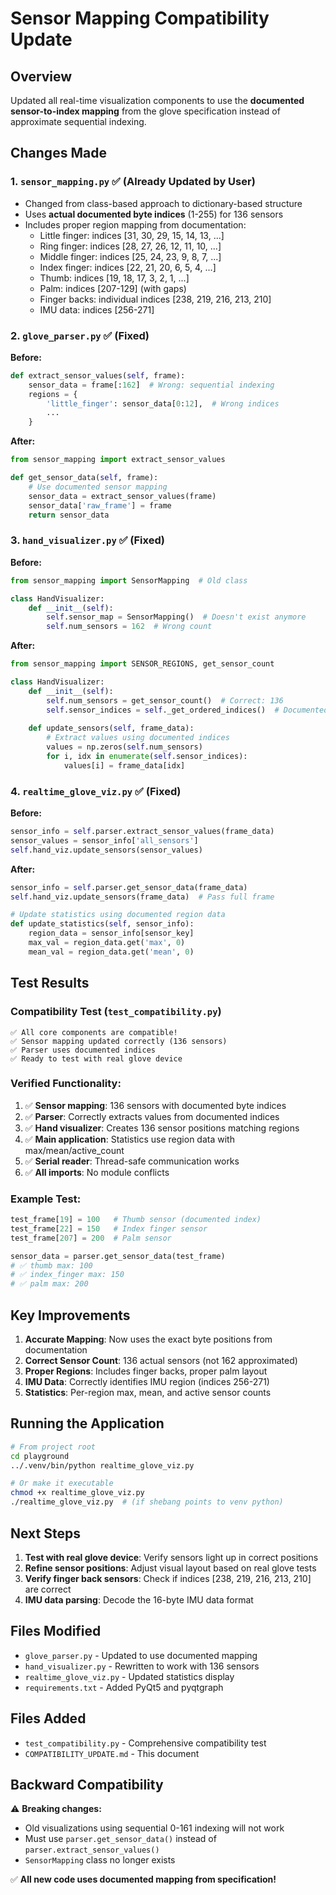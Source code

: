 # Sensor Mapping Compatibility Update

## Overview
Updated all real-time visualization components to use the **documented sensor-to-index mapping** from the glove specification instead of approximate sequential indexing.

## Changes Made

### 1. `sensor_mapping.py` ✅ (Already Updated by User)
- Changed from class-based approach to dictionary-based structure
- Uses **actual documented byte indices** (1-255) for 136 sensors
- Includes proper region mapping from documentation:
  - Little finger: indices [31, 30, 29, 15, 14, 13, ...]
  - Ring finger: indices [28, 27, 26, 12, 11, 10, ...]
  - Middle finger: indices [25, 24, 23, 9, 8, 7, ...]
  - Index finger: indices [22, 21, 20, 6, 5, 4, ...]
  - Thumb: indices [19, 18, 17, 3, 2, 1, ...]
  - Palm: indices [207-129] (with gaps)
  - Finger backs: individual indices [238, 219, 216, 213, 210]
  - IMU data: indices [256-271]

### 2. `glove_parser.py` ✅ (Fixed)
**Before:**
```python
def extract_sensor_values(self, frame):
    sensor_data = frame[:162]  # Wrong: sequential indexing
    regions = {
        'little_finger': sensor_data[0:12],  # Wrong indices
        ...
    }
```

**After:**
```python
from sensor_mapping import extract_sensor_values

def get_sensor_data(self, frame):
    # Use documented sensor mapping
    sensor_data = extract_sensor_values(frame)
    sensor_data['raw_frame'] = frame
    return sensor_data
```

### 3. `hand_visualizer.py` ✅ (Fixed)
**Before:**
```python
from sensor_mapping import SensorMapping  # Old class

class HandVisualizer:
    def __init__(self):
        self.sensor_map = SensorMapping()  # Doesn't exist anymore
        self.num_sensors = 162  # Wrong count
```

**After:**
```python
from sensor_mapping import SENSOR_REGIONS, get_sensor_count

class HandVisualizer:
    def __init__(self):
        self.num_sensors = get_sensor_count()  # Correct: 136
        self.sensor_indices = self._get_ordered_indices()  # Documented indices
        
    def update_sensors(self, frame_data):
        # Extract values using documented indices
        values = np.zeros(self.num_sensors)
        for i, idx in enumerate(self.sensor_indices):
            values[i] = frame_data[idx]
```

### 4. `realtime_glove_viz.py` ✅ (Fixed)
**Before:**
```python
sensor_info = self.parser.extract_sensor_values(frame_data)
sensor_values = sensor_info['all_sensors']
self.hand_viz.update_sensors(sensor_values)
```

**After:**
```python
sensor_info = self.parser.get_sensor_data(frame_data)
self.hand_viz.update_sensors(frame_data)  # Pass full frame

# Update statistics using documented region data
def update_statistics(self, sensor_info):
    region_data = sensor_info[sensor_key]
    max_val = region_data.get('max', 0)
    mean_val = region_data.get('mean', 0)
```

## Test Results

### Compatibility Test (`test_compatibility.py`)
```
✅ All core components are compatible!
✅ Sensor mapping updated correctly (136 sensors)
✅ Parser uses documented indices
✅ Ready to test with real glove device
```

### Verified Functionality:
1. ✅ **Sensor mapping**: 136 sensors with documented byte indices
2. ✅ **Parser**: Correctly extracts values from documented indices
3. ✅ **Hand visualizer**: Creates 136 sensor positions matching regions
4. ✅ **Main application**: Statistics use region data with max/mean/active_count
5. ✅ **Serial reader**: Thread-safe communication works
6. ✅ **All imports**: No module conflicts

### Example Test:
```python
test_frame[19] = 100   # Thumb sensor (documented index)
test_frame[22] = 150   # Index finger sensor
test_frame[207] = 200  # Palm sensor

sensor_data = parser.get_sensor_data(test_frame)
# ✅ thumb max: 100
# ✅ index_finger max: 150
# ✅ palm max: 200
```

## Key Improvements

1. **Accurate Mapping**: Now uses the exact byte positions from documentation
2. **Correct Sensor Count**: 136 actual sensors (not 162 approximated)
3. **Proper Regions**: Includes finger backs, proper palm layout
4. **IMU Data**: Correctly identifies IMU region (indices 256-271)
5. **Statistics**: Per-region max, mean, and active sensor counts

## Running the Application

```bash
# From project root
cd playground
../.venv/bin/python realtime_glove_viz.py

# Or make it executable
chmod +x realtime_glove_viz.py
./realtime_glove_viz.py  # (if shebang points to venv python)
```

## Next Steps

1. **Test with real glove device**: Verify sensors light up in correct positions
2. **Refine sensor positions**: Adjust visual layout based on real glove tests
3. **Verify finger back sensors**: Check if indices [238, 219, 216, 213, 210] are correct
4. **IMU data parsing**: Decode the 16-byte IMU data format

## Files Modified

- `glove_parser.py` - Updated to use documented mapping
- `hand_visualizer.py` - Rewritten to work with 136 sensors
- `realtime_glove_viz.py` - Updated statistics display
- `requirements.txt` - Added PyQt5 and pyqtgraph

## Files Added

- `test_compatibility.py` - Comprehensive compatibility test
- `COMPATIBILITY_UPDATE.md` - This document

## Backward Compatibility

⚠️ **Breaking changes:**
- Old visualizations using sequential 0-161 indexing will not work
- Must use `parser.get_sensor_data()` instead of `parser.extract_sensor_values()`
- `SensorMapping` class no longer exists

✅ **All new code uses documented mapping from specification!**

